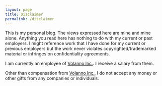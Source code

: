 ```yaml
---
layout: page
title: Disclaimer
permalink: /disclaimer
---
```


This is my personal blog. The views expressed here are mine and mine alone. Anything you read here has nothing to do with my current or past employers. I might reference work that I have done for my current or previous employers but the work never violates copyrighted/trademarked material or infringes on confidentiality agreements.

I am currently an employee of [Volanno Inc.](https://volanno.com). I receive a salary from them.

Other than compensation from [Volanno Inc.](https://volanno.com), I do not accept any money or other gifts from any companies or individuals.
